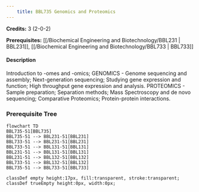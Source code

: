 ```yaml
---
    title: BBL735 Genomics and Proteomics
---
```

**Credits:** 3 (2-0-2)



**Prerequisites:** [[/Biochemical Engineering and Biotechnology/BBL231 | BBL231]], [[/Biochemical Engineering and Biotechnology/BBL733 | BBL733]]

#### Description 
Introduction to -omes and -omics; GENOMICS - Genome sequencing and assembly; Next-generation sequencing; Studying gene expression and function; High throughput gene expression and analysis. PROTEOMICS - Sample preparation; Separation methods; Mass Spectroscopy and de novo sequencing; Comparative Proteomics; Protein-protein interactions.

### Prerequisite Tree

```mermaid
flowchart TD
BBL735-51[BBL735]
BBL735-51 --> BBL231-51[BBL231]
BBL733-51 --> BBL231-51[BBL231]
BBL733-51 --> BBL131-51[BBL131]
BBL231-51 --> BBL131-51[BBL131]
BBL231-51 --> BBL132-51[BBL132]
BBL733-51 --> BBL132-51[BBL132]
BBL735-51 --> BBL733-51[BBL733]

classDef empty height:17px, fill:transparent, stroke:transparent;
classDef trueEmpty height:0px, width:0px;
```